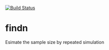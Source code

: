 [![Build Status](https://travis-ci.com/lbau7/findn.svg?branch=master)](https://travis-ci.com/lbau7/findn)

# findn
Esimate the sample size by repeated simulation
